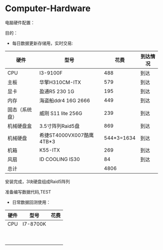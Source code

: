 # Computer-Hardware
电脑硬件配置：

目的：

- 每日数据更新存储用，实时交易:

| 硬件           | 型号                     | 花费       | 到达情况 |
| -------------- | ------------------------ | ---------- | -------- |
| CPU            | I3-9100F                 | 488        | 到达     |
| 主板           | 华擎H310CM-ITX           | 579        | 到达     |
| 显卡           | 盈通R5 230 1G            | 195        | 到达     |
| 内存           | 海盗船ddr4 16G 2666      | 449        | 到达     |
| 固态（系统盘） | 威刚 S11 lite 256G       | 239        | 到达     |
| 机械硬盘盒     | 3.5寸阵列Raid5盘         | 869        | 到达     |
| 机械硬盘       | 希捷ST4000VX007酷鹰4TB*3 | 544*3=1634 | 到达     |
| 机箱           | K55-ITX                  | 269        | 到达     |
| 风扇           | ID COOLING IS30          | 84         | 到达     |
| 总计           |                          | 4806       |          |

安装完成，3块硬盘组成Raid5阵列

准备编写数据代码,TEST

- 日常数据回测使用：

| 硬件 | 型号     | 花费 |
| ---- | -------- | ---- |
| CPU  | I7-8700K |      |
|      |          |      |
|      |          |      |
|      |          |      |
|      |          |      |
|      |          |      |
|      |          |      |
|      |          |      |
|      |          |      |
|      |          |      |

